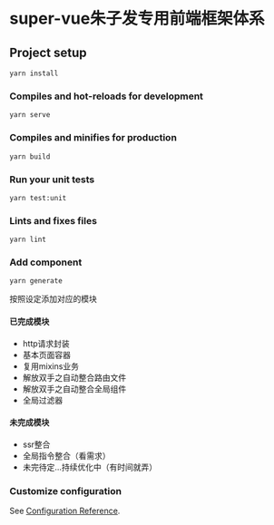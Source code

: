 # super-vue朱子发专用前端框架体系

## Project setup
```
yarn install
```

### Compiles and hot-reloads for development
```
yarn serve
```

### Compiles and minifies for production
```
yarn build
```

### Run your unit tests
```
yarn test:unit
```

### Lints and fixes files
```
yarn lint
```

### Add component
```
yarn generate
```
按照设定添加对应的模块

#### 已完成模块
* http请求封装
* 基本页面容器
* 复用mixins业务
* 解放双手之自动整合路由文件
* 解放双手之自动整合全局组件
* 全局过滤器


#### 未完成模块
* ssr整合
* 全局指令整合（看需求）
* 未完待定...持续优化中（有时间就弄）


### Customize configuration
See [Configuration Reference](https://cli.vuejs.org/config/).
